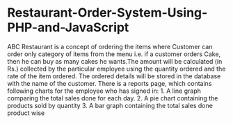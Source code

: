 # Restaurant-Order-System-Using-PHP-and-JavaScript
ABC Restaurant is a concept of ordering the items where Customer can order only category of items from the menu i.e. if a customer orders Cake, then he can buy as many cakes he wants.The amount will be calculated (in Rs.) collected by the particular employee using the quantity ordered and the rate of the item ordered. The ordered details will be stored in the database with the name of the customer. There is a reports page, which contains following charts for the employee who has signed in: 1. A line graph comparing the total sales done for each day. 2. A pie chart containing the products sold by quantity 3. A bar graph containing the total sales done product wise
